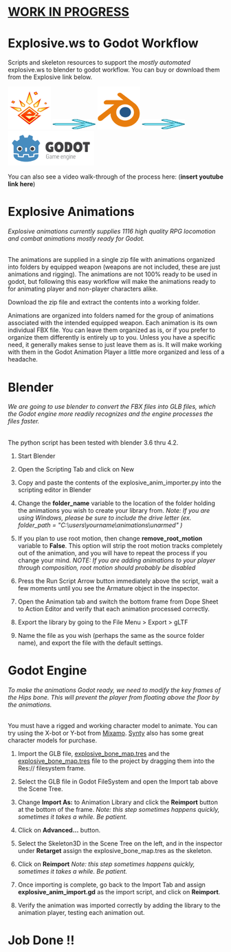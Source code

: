 # <u>WORK IN PROGRESS</u>

# Explosive.ws to Godot Workflow

Scripts and skeleton resources to support the *mostly automated* explosive.ws to blender to godot workflow. You can buy or download them from the Explosive link below.

<p align="left">
  <a href="https://www.explosive.ws/products/rpg-animation-fbx-for-godot-blender">
    <img src="logos/ExplosiveLLC.svg" height="100" width="100" alt="Explosive.WS"></a>
  <img src="logos/next-arrows-svgrepo-com.svg" height="25" width="100">
  <a href="https://blender.org">
    <img src="logos/blender.svg" width="100" alt="Godot Engine logo"></a>
  <img src="logos/next-arrows-svgrepo-com.svg" height="25" width="100">
  <a href="https://godotengine.org">
    <img src="logos/logo_outlined.svg" width="200" alt="Godot Engine logo"></a>

</p>

You can also see a video walk-through of the process here: (**insert youtube link here**)

# Explosive Animations

###### Explosive animations currently supplies 1116 high quality RPG locomotion and combat animations *mostly ready* for Godot.

The animations are supplied in a single zip file with animations organized into folders by equipped weapon (weapons are not included, these are just animations and rigging). The animations are not 100% ready to be used in godot, but following this easy workflow will make the animations ready to for animating player and non-player characters alike.

Download the zip file and extract the contents into a working folder.

Animations are organized into folders named for the group of animations associated with the intended equipped weapon. Each animation is its own individual FBX file. You can leave them organized as is, or if you prefer to organize them differently is entirely up to you. Unless you have a specific need, it generally makes sense to just leave them as is. It will make working with them in the Godot Animation Player a little more organized and less of a headache.

# Blender

###### We are going to use blender to convert the FBX files into GLB files, which the Godot engine more readily recognizes and the engine processes the files faster.

The python script has been tested with blender 3.6 thru 4.2.

1. Start Blender

2. Open the Scripting Tab and click on New

3. Copy and paste the contents of the explosive_anim_importer.py into the scripting editor in Blender

4. Change the **folder_name** variable to the location of the folder holding the animations you wish to create your library from. *Note: If you are using Windows, please be sure to include the drive letter (ex. folder_path = "C:\users\yourname\animations\unarmed" )*

5. If you plan to use root motion, then change **remove_root_motion** variable to **False**. This option will strip the root motion tracks completely out of the animation, and you will have to repeat the process if you change your mind. *NOTE: If you are adding animations to your player through composition, root motion should probably be disabled*

6. Press the Run Script Arrow button immediately above the script, wait a few moments until you see the Armature object in the inspector.

7. Open the Animation tab and switch the bottom frame from Dope Sheet to Action Editor and verify that each animation processed correctly.

8. Export the library by going to the File Menu > Export > gLTF

9. Name the file as you wish (perhaps the same as the source folder name), and export the file with the default settings.

# Godot Engine

###### To make the animations Godot ready, we need to modify the key frames of the Hips bone. This will prevent the player from *floating* above the floor by the animations.

You must have a rigged and working character model to animate. You can try using the X-bot or Y-bot from [Mixamo](https://www.mixamo.com). [Synty](https://syntystore.com/) also has some great character models for purchase.

1. Import the GLB file, [explosive_bone_map.tres](https://github.com/scotmcp/explosive.ws-to-godot/blob/main/scripts/explosive_bone_map.tres "explosive_bone_map.tres") and the [explosive_bone_map.tres](https://github.com/scotmcp/explosive.ws-to-godot/blob/main/scripts/explosive_bone_map.tres "explosive_bone_map.tres") file to the project by dragging them into the Res:// filesystem frame.

2. Select the GLB file in Godot FileSystem and open the Import tab above the Scene Tree.

3. Change **Import As:** to Animation Library and click the **Reimport** button at the bottom of the frame. *Note: this step sometimes happens quickly, sometimes it takes a while. Be patient.*

4. Click on **Advanced...** button.

5. Select the Skeleton3D in the Scene Tree on the left, and in the inspector under **Retarget** assign the explosive_bone_map.tres as the skeleton.

6. Click on **Reimport** *Note: this step sometimes happens quickly, sometimes it takes a while. Be patient.*

7. Once importing is complete, go back to the Import Tab and assign **explosive_anim_import.gd** as the import script, and click on **Reimport**.

8. Verify the animation was imported correctly by adding the library to the animation player, testing each animation out.

# Job Done !!
